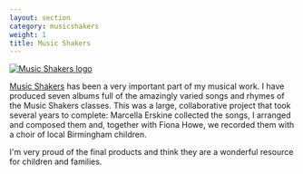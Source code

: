 ```yaml
---
layout: section
category: musicshakers
weight: 1
title: Music Shakers
---
```

<aside class="pull-right"><a href="http://www.musicshakers.com/" title="Music Shakers site"><img src="http://www.musicshakers.com/musicshakerslogo.jpg" title="Music Shakers logo"></a></aside>

[Music Shakers](http://www.musicshakers.com/) has been a very important part of my musical work. I have produced seven albums full of the amazingly varied songs and rhymes of the Music Shakers classes. This was a large, collaborative project that took several years to complete: Marcella Erskine collected the songs, I arranged and composed them and, together with Fiona Howe, we recorded them with a choir of local Birmingham children. 

I'm very proud of the final products and think they are a wonderful resource for children and families.

<div class="clearfix"></div>
